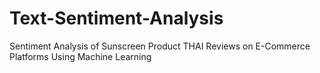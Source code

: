 # Text-Sentiment-Analysis
Sentiment Analysis of Sunscreen Product THAI Reviews on E-Commerce Platforms Using Machine Learning
